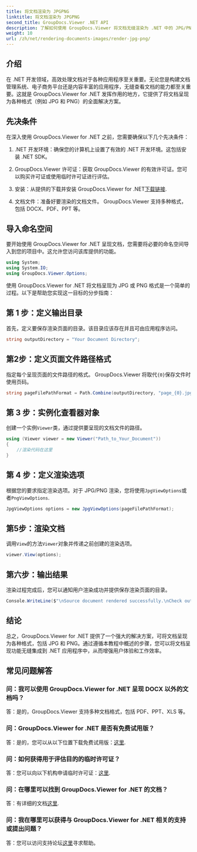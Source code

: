 ```yaml
---
title: 将文档渲染为 JPGPNG
linktitle: 将文档渲染为 JPGPNG
second_title: GroupDocs.Viewer .NET API
description: 了解如何使用 GroupDocs.Viewer 将文档无缝渲染为 .NET 中的 JPG/PNG，以增强用户体验和工作效率。
weight: 10
url: /zh/net/rendering-documents-images/render-jpg-png/
---
```

## 介绍

在 .NET 开发领域，高效处理文档对于各种应用程序至关重要。无论您是构建文档管理系统、电子商务平台还是内容丰富的应用程序，无缝查看文档的能力都至关重要。这就是 GroupDocs.Viewer for .NET 发挥作用的地方，它提供了将文档呈现为各种格式（例如 JPG 和 PNG）的全面解决方案。

## 先决条件

在深入使用 GroupDocs.Viewer for .NET 之前，您需要确保以下几个先决条件：

1. .NET 开发环境：确保您的计算机上设置了有效的 .NET 开发环境。这包括安装 .NET SDK。

2. GroupDocs.Viewer 许可证：获取 GroupDocs.Viewer 的有效许可证。您可以购买许可证或使用临时许可证进行评估。

3. 安装：从提供的下载并安装 GroupDocs.Viewer for .NET[下载链接](https://releases.groupdocs.com/viewer/net/).

4. 文档文件：准备好要渲染的文档文件。 GroupDocs.Viewer 支持多种格式，包括 DOCX、PDF、PPT 等。

## 导入命名空间

要开始使用 GroupDocs.Viewer for .NET 呈现文档，您需要将必要的命名空间导入到您的项目中。这允许您访问该库提供的功能。

```csharp
using System;
using System.IO;
using GroupDocs.Viewer.Options;
```

使用 GroupDocs.Viewer for .NET 将文档呈现为 JPG 或 PNG 格式是一个简单的过程。以下是帮助您实现这一目标的分步指南：

## 第 1 步：定义输出目录

首先，定义要保存渲染页面的目录。该目录应该存在并且可由应用程序访问。

```csharp
string outputDirectory = "Your Document Directory";
```

## 第2步：定义页面文件路径格式

指定每个呈现页面的文件路径的格式。 GroupDocs.Viewer 将取代`{0}`保存文件时使用页码。

```csharp
string pageFilePathFormat = Path.Combine(outputDirectory, "page_{0}.jpg");
```

## 第 3 步：实例化查看器对象

创建一个实例`Viewer`类，通过提供要呈现的文档文件的路径。

```csharp
using (Viewer viewer = new Viewer("Path_to_Your_Document"))
{
    //渲染代码在这里
}
```

## 第 4 步：定义渲染选项

根据您的要求指定渲染选项。对于 JPG/PNG 渲染，您将使用`JpgViewOptions`或者`PngViewOptions`.

```csharp
JpgViewOptions options = new JpgViewOptions(pageFilePathFormat);
```

## 第5步：渲染文档

调用`View`的方法`Viewer`对象并传递之前创建的渲染选项。

```csharp
viewer.View(options);
```

## 第六步：输出结果

渲染过程完成后，您可以通知用户渲染成功并提供保存渲染页面的目录。

```csharp
Console.WriteLine($"\nSource document rendered successfully.\nCheck output in {outputDirectory}.");
```

## 结论

总之，GroupDocs.Viewer for .NET 提供了一个强大的解决方案，可将文档呈现为各种格式，包括 JPG 和 PNG。通过遵循本教程中概述的步骤，您可以将文档呈现功能无缝集成到 .NET 应用程序中，从而增强用户体验和工作效率。

## 常见问题解答

### 问：我可以使用 GroupDocs.Viewer for .NET 呈现 DOCX 以外的文档吗？

答：是的，GroupDocs.Viewer 支持多种文档格式，包括 PDF、PPT、XLS 等。

### 问：GroupDocs.Viewer for .NET 是否有免费试用版？

答：是的，您可以从以下位置下载免费试用版：[这里](https://releases.groupdocs.com/).

### 问：如何获得用于评估目的的临时许可证？

答：您可以向以下机构申请临时许可证：[这里](https://purchase.groupdocs.com/temporary-license/).

### 问：在哪里可以找到 GroupDocs.Viewer for .NET 的文档？

答：有详细的文档[这里](https://tutorials.groupdocs.com/viewer/net/).

### 问：我在哪里可以获得与 GroupDocs.Viewer for .NET 相关的支持或提出问题？

答：您可以访问支持论坛[这里](https://forum.groupdocs.com/c/viewer/9)寻求帮助。